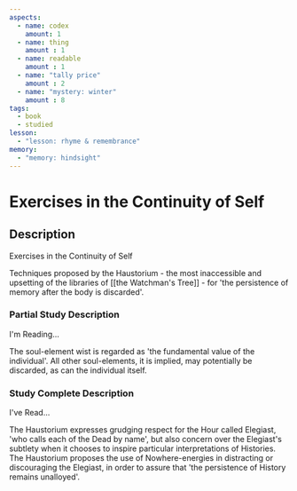 ```yaml
---
aspects: 
  - name: codex
    amount: 1
  - name: thing
    amount : 1
  - name: readable
    amount : 1
  - name: "tally price"
    amount : 2
  - name: "mystery: winter"
    amount : 8
tags:
  - book
  - studied
lesson:
  - "lesson: rhyme & remembrance"
memory:
  - "memory: hindsight"
---
```


# Exercises in the Continuity of Self

## Description
Exercises in the Continuity of Self

Techniques proposed by the Haustorium - the most inaccessible and upsetting of the libraries of [[the Watchman's Tree]] - for 'the persistence of memory after the body is discarded'.
### Partial Study Description
I'm Reading...

The soul-element wist is regarded as 'the fundamental value of the individual'. All other soul-elements, it is implied, may potentially be discarded, as can the individual itself.
### Study Complete Description
I've Read...

The Haustorium expresses grudging respect for the Hour called Elegiast, 'who calls each of the Dead by name', but also concern over the Elegiast's subtlety when it chooses to inspire particular interpretations of Histories. The Haustorium proposes the use of Nowhere-energies in distracting or discouraging the Elegiast, in order to assure that 'the persistence of History remains unalloyed'.
